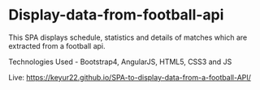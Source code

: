 # Display-data-from-football-api

This SPA displays schedule, statistics and details of matches which are extracted from a football api. 

Technologies Used - Bootstrap4, AngularJS, HTML5, CSS3 and JS 

Live: https://keyur22.github.io/SPA-to-display-data-from-a-football-API/
